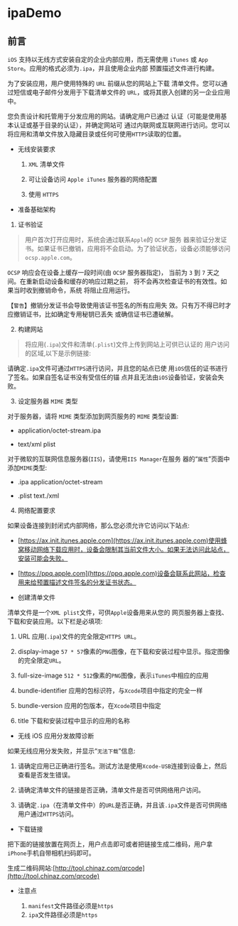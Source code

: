 # ipaDemo


## 前言

  `iOS` 支持以无线方式安装自定的企业内部应用，而无需使用 `iTunes` 或 `App Store`。应用的格式必须为`.ipa`，并且使用企业内部 预置描述文件进行构建。

   为了安装应用，用户使用特殊的 `URL` 前缀从您的网站上下载 清单文件。您可以通过短信或电子邮件分发用于下载清单文件的 `URL`，或将其嵌入创建的另一企业应用中。
    
   您负责设计和托管用于分发应用的网站。请确定用户已通过 认证（可能是使用基本认证或基于目录的认证），并确定网站可 通过内联网或互联网进行访问。您可以将应用和清单文件放入隐藏目录或任何可使用` HTTPS `读取的位置。
   
* 无线安装要求

  1. `XML` 清单文件

  2. 可让设备访问 `Apple iTunes` 服务器的网络配置

  3. 使用 `HTTPS`
  
* 准备基础架构

1. 证书验证
> 用户首次打开应用时，系统会通过联系`Apple`的 `OCSP` 服务 器来验证分发证书。如果证书已撤销，应用将不会启动。为了验证状态，设备必须能够访问 `ocsp.apple.com`。

   `OCSP` 响应会在设备上缓存一段时间(由 `OCSP` 服务器指定)， 当前为 `3` 到 `7` 天之间。在重新启动设备和缓存的响应过期之前， 将不会再次检查证书的有效性。如果当时收到撤销命令，系统 将阻止应用运行。
   
   【`警告`】撤销分发证书会导致使用该证书签名的所有应用失 效。只有万不得已时才应撤销证书，比如确定专用秘钥已丢失 或确信证书已遭破解。
   
2. 构建网站
   
> 将应用(`.ipa`)文件和清单(`.plist`)文件上传到网站上可供已认证的 用户访问的区域,以下是示例链接:
   
  请确定`.ipa`文件可通过`HTTPS`进行访问，并且您的站点已使 用`iOS`信任的证书进行了签名。如果自签名证书没有受信任的锚 点并且无法由`iOS`设备验证，安装会失败。
   
3. 设定服务器 `MIME` 类型
  
对于服务器，请将 `MIME` 类型添加到网页服务的 `MIME` 类型设置:
   
 * application/octet-stream.ipa
 
 * text/xml plist
   
对于微软的互联网信息服务器(`IIS`)，请使用`IIS Manager`在服务 器的“`属性`”页面中添加`MIME`类型:
   
 * .ipa application/octet-stream
 
 * .plist text./xml
   
4. 网络配置要求
  
如果设备连接到封闭式内部网络，那么您必须允许它访问以下站点:
   
 * [https://ax.init.itunes.apple.com](https://ax.init.itunes.apple.com)使用蜂窝移动网络下载应用时，设备会限制其当前文件大小。如果无法访问此站点，安装可能会失败。
   
 * [https://ppq.apple.com](https://ppq.apple.com)设备会联系此网站，检查用来给预置描述文件签名的分发证书状态。
   
* 创建清单文件
 
清单文件是一个`XML plist`文件，可供`Apple`设备用来从您的 网页服务器上查找、下载和安装应用。以下栏是必填项:
    
  1. URL 应用(`.ipa`)文件的完全限定`HTTPS URL`。
    
  2. display-image `57 * 57`像素的`PNG`图像，在下载和安装过程中显示。指定图像的完全限定`URL`。
    
  3. full-size-image `512 * 512`像素的`PNG`图像，表示`iTunes`中相应的应用
    
  4. bundle-identifier 应用的包标识符，与`Xcode`项目中指定的完全一样
    
  5. bundle-version 应用的包版本，在`Xcode`项目中指定
    
  6. title 下载和安装过程中显示的应用的名称
    
 * 无线 iOS 应用分发故障诊断
 
 如果无线应用分发失败，并显示“`无法下载`”信息:
    
  1. 请确定应用已正确进行签名。测试方法是使用`Xcode-USB`连接到设备上，然后查看是否发生错误。
    
  2. 请确定清单文件的链接是否正确，清单文件是否可供网络用户访问。
    
  3. 请确定`.ipa`（在清单文件中）的`URL`是否正确，并且该`.ipa`文件是否可供网络用户通过`HTTPS`访问。
    
* 下载链接

把下面的链接放置在网页上，用户点击即可或者把链接生成二维码，用户拿`iPhone`手机自带相机扫码即可。

生成二维码网站:[http://tool.chinaz.com/qrcode](http://tool.chinaz.com/qrcode)
    
* 注意点

  1. `manifest`文件路径必须是`https`
  2. `ipa`文件路径必须是`https`
    
